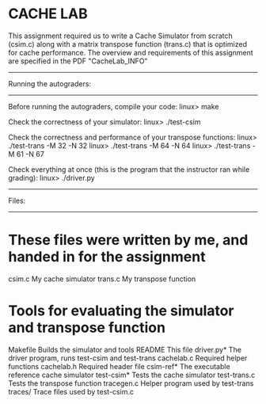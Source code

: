 # CACHE LAB

This assignment required us to write a Cache Simulator from scratch (csim.c) along with a matrix transpose function (trans.c) that is optimized for cache performance.
The overview and requirements of this assignment are specified in the PDF "CacheLab_INFO"

************************
Running the autograders:
************************

Before running the autograders, compile your code:
linux> make

Check the correctness of your simulator:
    linux> ./test-csim

Check the correctness and performance of your transpose functions:
    linux> ./test-trans -M 32 -N 32
    linux> ./test-trans -M 64 -N 64
    linux> ./test-trans -M 61 -N 67

Check everything at once (this is the program that the instructor ran while grading):
    linux> ./driver.py    

******
Files:
******

# These files were written by me, and handed in for the assignment
csim.c       My cache simulator
trans.c      My transpose function

# Tools for evaluating the simulator and transpose function
Makefile     Builds the simulator and tools
README       This file
driver.py*   The driver program, runs test-csim and test-trans
cachelab.c   Required helper functions
cachelab.h   Required header file
csim-ref*    The executable reference cache simulator
test-csim*   Tests the cache simulator
test-trans.c Tests the transpose function
tracegen.c   Helper program used by test-trans
traces/      Trace files used by test-csim.c
